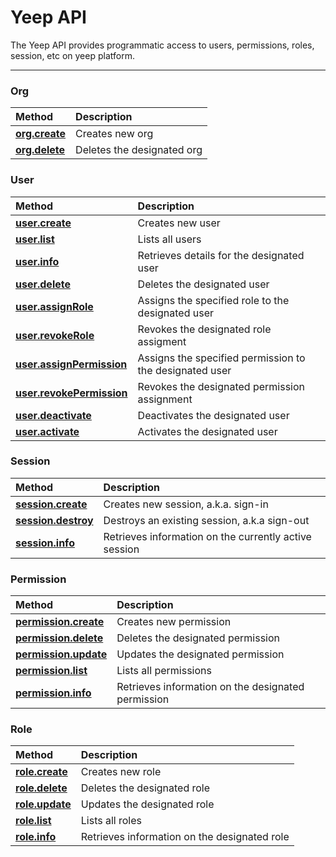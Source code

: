 # Yeep API

The Yeep API provides programmatic access to users, permissions, roles, session, etc on yeep platform.

***

### Org

| Method | Description |
| :----- | :---------- |
| **[org.create](methods/org.create.md)** | Creates new org |
| **[org.delete](methods/org.delete.md)** | Deletes the designated org |

### User

| Method | Description |
| :----- | :---------- |
| **[user.create](methods/user.create.md)** | Creates new user |
| **[user.list](methods/user.list.md)** | Lists all users |
| **[user.info](methods/user.info.md)** | Retrieves details for the designated user |
| **[user.delete](methods/user.delete.md)** | Deletes the designated user |
| **[user.assignRole](methods/user.assignRole.md)** | Assigns the specified role to the designated user |
| **[user.revokeRole](methods/user.revokeRole.md)** | Revokes the designated role assigment |
| **[user.assignPermission](methods/user.assignPermission.md)** | Assigns the specified permission to the designated user |
| **[user.revokePermission](methods/user.revokePermission.md)** | Revokes the designated permission assignment |
| **[user.deactivate](methods/user.deactivate.md)** | Deactivates the designated user |
| **[user.activate](methods/user.activate.md)** | Activates the designated user |

### Session

| Method | Description |
| :----- | :---------- |
| **[session.create](methods/session.create.md)** | Creates new session, a.k.a. sign-in |
| **[session.destroy](methods/session.destroy.md)** | Destroys an existing session, a.k.a sign-out |
| **[session.info](methods/session.info.md)** | Retrieves information on the currently active session |

### Permission

| Method | Description |
| :----- | :---------- |
| **[permission.create](methods/permission.create.md)** | Creates new permission |
| **[permission.delete](methods/permission.delete.md)** | Deletes the designated permission |
| **[permission.update](methods/permission.update.md)** | Updates the designated permission |
| **[permission.list](methods/permission.list.md)** | Lists all permissions |
| **[permission.info](methods/permission.info.md)** | Retrieves information on the designated permission |

### Role

| Method | Description |
| :----- | :---------- |
| **[role.create](methods/role.create.md)** | Creates new role |
| **[role.delete](methods/role.delete.md)** | Deletes the designated role |
| **[role.update](methods/role.update.md)** | Updates the designated role |
| **[role.list](methods/role.list.md)** | Lists all roles |
| **[role.info](methods/role.info.md)** | Retrieves information on the designated role |
